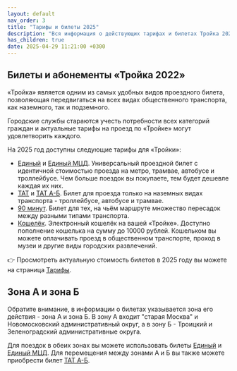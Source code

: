 ```yaml
---
layout: default
nav_order: 3
title: "Тарифы и билеты 2025"
description: "Вся информация о действующих тарифах и билетах Тройка 2025"
has_children: true
date: 2025-04-29 11:21:00 +0300
---
```


## Билеты и абонементы «Тройка 2022»

«Тройка» является одним из самых удобных видов проездного билета, позволяющая
передвигаться на всех видах общественного транспорта, как наземного, так и подземного.

Городские службы стараются учесть потребности всех категорий граждан и актуальные тарифы
на проезд по «Тройке» могут удовлетворить каждого.

На 2025 год доступны следующие тарифы для «Тройки»:

- [Единый](/troika/tickets/single/) и [Единый МЦД](/troika/tickets/single/). Универсальный проездной билет с идентичной стоимостью проезда на метро, трамвае, автобусе и троллейбусе. Чем больше поездок вы покупаете, тем будет дешевле каждая их них.
- [ТАТ](/troika/tickets/tat/) и [ТАТ А-Б](/troika/tickets/tat-ab/). Билет для проезда только на наземных видах транспорта - троллейбусе, автобусе и трамвае.
- [90 минут](/troika/tickets/90minutes/). Билет для тех, на чьём маршруте множество пересадок между разными типами транспорта.
- [Кошелёк](/troika/tickets/purse/). Электронный кошелёк на вашей «Тройке». Доступно пополнение кошелька на сумму до 10000 рублей. Кошельком вы можете оплачивать проезд в общественном транспорте, проход в музеи и другие виды городских развлечений.

:point_right: Просмотреть актуальную стоимость билетов в 2025 году вы можете на страница [Тарифы](https://supertroika.ru/tariffs).

## Зона А и зона Б

Обратите внимание, в информации о билетах указывается зона его действия - зона А и зона Б. В зону А входит "старая Москва" и
Новомосковский административный округ, а в зону Б - Троицкий и Зеленоградский административные округа.

Для поездок в обеих зонах вы можете использовать билеты [Единый](/troika/tickets/single/) и [Единый МЦД](/troika/tickets/single/).
Для перемещения между зонами А и Б вы также можете приобрести билет [ТАТ А-Б](/troika/tickets/tat-ab/).
